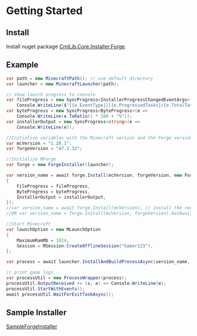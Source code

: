 # Getting Started

## Install

Install nuget package [CmlLib.Core.Installer.Forge](https://www.nuget.org/packages/CmlLib.Core.Installer.Forge).

## Example

```csharp
var path = new MinecraftPath(); // use default directory
var launcher = new MinecraftLauncher(path);

// show launch progress to console
var fileProgress = new SyncProgress<InstallerProgressChangedEventArgs>(e =>
    Console.WriteLine($"[{e.EventType}][{e.ProgressedTasks}/{e.TotalTasks}] {e.Name}"));
var byteProgress = new SyncProgress<ByteProgress>(e =>
    Console.WriteLine(e.ToRatio() * 100 + "%"));
var installerOutput = new SyncProgress<string>(e =>
    Console.WriteLine(e));

//Initialize variables with the Minecraft version and the Forge version
var mcVersion = "1.20.1";
var forgeVersion = "47.2.32";

//Initialize MForge
var forge = new ForgeInstaller(launcher);

var version_name = await forge.Install(mcVersion, forgeVersion, new ForgeInstallOptions
{
    FileProgress = fileProgress,
    ByteProgress = byteProgress,
    InstallerOutput = installerOutput,
});
//var version_name = await forge.Install(mcVersion); // install the recommended forge version for mcVersion
//OR var version_name = forge.Install(mcVersion, forgeVersion).GetAwaiter().GetResult();

//Start Minecraft
var launchOption = new MLaunchOption
{
    MaximumRamMb = 1024,
    Session = MSession.CreateOfflineSession("Gamer123"),
};

var process = await launcher.InstallAndBuildProcessAsync(version_name, launchOption);

// print game logs
var processUtil = new ProcessWrapper(process);
processUtil.OutputReceived += (s, e) => Console.WriteLine(e);
processUtil.StartWithEvents();
await processUtil.WaitForExitTaskAsync();
```

## Sample Installer

[SampleForgeInstaller](https://github.com/CmlLib/CmlLib.Core.Installer.Forge/blob/main/SampleForgeInstaller/Program.cs)
